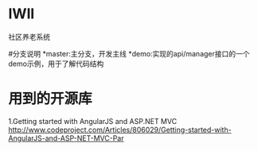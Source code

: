 # IWll
社区养老系统

#分支说明
*master:主分支，开发主线
*demo:实现的api/manager接口的一个demo示例，用于了解代码结构

# 用到的开源库
1.Getting started with AngularJS and ASP.NET MVC
http://www.codeproject.com/Articles/806029/Getting-started-with-AngularJS-and-ASP-NET-MVC-Par
